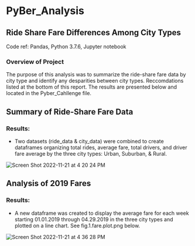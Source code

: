 # PyBer_Analysis
## Ride Share Fare Differences Among City Types

Code ref: Pandas, Python 3.7.6, Jupyter notebook

### Overview of Project

The purpose of this analysis was to summarize the ride-share fare data by city type and identify any desparities between city types. Reccomdations listed at the bottom of this report. The results are presented below and located in the Pyber_Cahllenge file.

## Summary of Ride-Share Fare Data
### Results: 
* Two datasets (ride_data & city_data) were combined to create dataframes organizing total rides, average fare, total drivers, and driver fare average by the three city types: Urban, Suburban, & Rural.

![Screen Shot 2022-11-21 at 4 20 24 PM](https://user-images.githubusercontent.com/115188500/203160374-8cc73758-4528-49e1-bb9b-0547b0c82573.png)

## Analysis of 2019 Fares
### Results:
* A new dataframe was created to display the average fare for each week starting 01.01.2019 through 04.29.2019 in the three city types and plotted on a line chart. See fig.1.fare.plot.png below.

![Screen Shot 2022-11-21 at 4 36 28 PM](https://user-images.githubusercontent.com/115188500/203162953-f2766d44-3be6-437f-a14c-1e24d4dd14b5.png)
